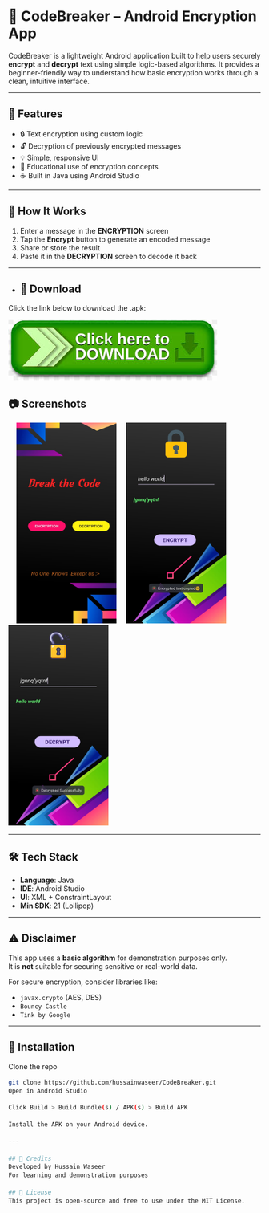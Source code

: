 # 🔐 CodeBreaker – Android Encryption App

CodeBreaker is a lightweight Android application built to help users securely **encrypt** and **decrypt** text using simple logic-based algorithms. It provides a beginner-friendly way to understand how basic encryption works through a clean, intuitive interface.

---

## 📱 Features

- 🔒 Text encryption using custom logic
- 🔓 Decryption of previously encrypted messages
- 💡 Simple, responsive UI
- 🧠 Educational use of encryption concepts
- ☕ Built in Java using Android Studio

---

## 🧪 How It Works

1. Enter a message in the **ENCRYPTION** screen
2. Tap the **Encrypt** button to generate an encoded message
3. Share or store the result
4. Paste it in the **DECRYPTION** screen to decode it back

---

- ## 🔽 Download

Click the link below to download the .apk: 

[![Download](images/download.jpeg)](https://drive.google.com/file/d/10ys848aLxwW4NWeok9s9NJUsAdx4EI2M/view?usp=drive_link)

## 📷 Screenshots

&nbsp;&nbsp;&nbsp;&nbsp;<img src="images/dashboard.jpg" alt="Dashboard" width="200" height="400"/>
&nbsp;&nbsp;&nbsp;&nbsp;<img src="images/encrypt.jpg" alt="encrypt" width="200" height="400"/>
&nbsp;&nbsp;&nbsp;&nbsp;<img src="images/decrypt.jpg" alt="decrypt" width="200" height="400"/>

---

## 🛠 Tech Stack

- **Language**: Java  
- **IDE**: Android Studio  
- **UI**: XML + ConstraintLayout  
- **Min SDK**: 21 (Lollipop)

---

## ⚠️ Disclaimer

This app uses a **basic algorithm** for demonstration purposes only.  
It is **not** suitable for securing sensitive or real-world data.

For secure encryption, consider libraries like:
- `javax.crypto` (AES, DES)
- `Bouncy Castle`
- `Tink by Google`

---

## 📁 Installation
 Clone the repo  
```bash
git clone https://github.com/hussainwaseer/CodeBreaker.git
Open in Android Studio

Click Build > Build Bundle(s) / APK(s) > Build APK

Install the APK on your Android device.

---

## 🧠 Credits
Developed by Hussain Waseer
For learning and demonstration purposes

## 📄 License
This project is open-source and free to use under the MIT License.
